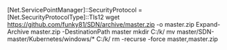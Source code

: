 [Net.ServicePointManager]::SecurityProtocol = [Net.SecurityProtocolType]::Tls12
wget https://github.com/funky81/SDN/archive/master.zip -o master.zip
Expand-Archive master.zip -DestinationPath master
mkdir C:/k/
mv master/SDN-master/Kubernetes/windows/* C:/k/
rm -recurse -force master,master.zip